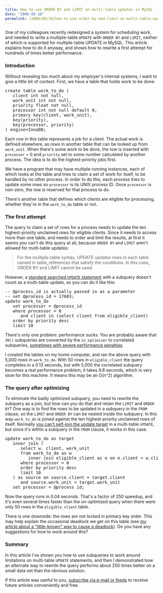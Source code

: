 ```yaml
---
title: How to use ORDER BY and LIMIT on multi-table updates in MySQL
date: "2006-08-10"
permalink: /2006/08/10/how-to-use-order-by-and-limit-on-multi-table-updates-in-mysql/
---
```

One of my colleagues recently redesigned a system for scheduling work, and needed to write a multiple-table `UPDATE` with `ORDER BY` and `LIMIT`, neither of which is supported for multiple-table UPDATE in MySQL. This article explains how to do it anyway, and shows how to rewrite a first attempt for hundreds of times better performance.

### Introduction

Without revealing too much about my employer's internal systems, I want to give a little bit of context. First, we have a table that holds work to be done:

<pre>create table work_to_do (
   client int not null,
   work_unit int not null,
   priority float not null,
   processor int not null default 0,
   primary key(client, work_unit),
   key(priority),
   key(processor, priority)
) engine=InnoDB;</pre>

Each row in this table represents a job for a client. The actual work is defined elsewhere, as rows in another table that can be looked up from `work_unit`. When there's some work to be done, the row is inserted with `processor` = 0 and `priority` set to some number calculated by another process. The idea is to do the highest-priority jobs first.

We have a program that may have multiple running instances, each of which looks at the table and tries to claim a set of work for itself, to be handled by no other process. In order to do this, each process tries to update some rows so `processor` is its UNIX process ID. Once `processor` is non-zero, the row is reserved for that process to do.

There's another table that defines which clients are eligible for processing, whether they're in the `work_to_do` table or not.

### The first attempt

The query to claim a set of rows for a process needs to update the ten highest-priority unclaimed rows for eligible clients. Since it needs to access more than one table, and needs to order and limit the results, at first it seems you can't do this query at all, because `ORDER BY` and `LIMIT` aren't allowed for multi-table updates:

<blockquote cite="http://dev.mysql.com/doc/refman/5.0/en/update.html">
  <p>
    For the multiple-table syntax, UPDATE updates rows in each table named in table_references that satisfy the conditions. In this case, ORDER BY and LIMIT cannot be used.
  </p>
</blockquote>

However, a [standard searched `UPDATE` statement][1] with a subquery doesn't count as a multi-table update, so you can do it like this:

<pre>-- @process_id is actually passed in as a parameter
-- set @process_id = 17603;
update work_to_do
   set processor = @process_id
   where processor = 0
      and client in (select client from eligible_client)
   order by priority desc
   limit 10</pre>

There's only one problem: performance sucks. You are probably aware that `IN()` subqueries are converted by the `in_optimizer` to correlated subqueries, [sometimes with severe performance penalties][2].

I created the tables on my home computer, and ran the above query with 5,000 rows in `work_to_do`. With 50 rows in `eligible_client` the query completes in a 0.13 seconds, but with 5,000 the correlated subquery becomes a real performance problem; it takes 9.8 seconds, which is very slow for this machine. It means this may be an O(n^2) algorithm.

### The query after optimizing

To eliminate the badly optimized subquery, you need to rewrite the subquery as a join, but how can you do that and retain the `LIMIT` and `ORDER BY`? One way is to find the rows to be updated in a subquery in the `FROM` clause, so the `LIMIT` and `ORDER BY` can be nested inside the subquery. In this way `work_to_do` is joined against the ten highest-priority unclaimed rows of itself. Normally [you can't self-join the update target][3] in a multi-table `UPDATE`, but since it's within a subquery in the `FROM` clause, it works in this case. 
<pre>update work_to_do as target
   inner join (
      select w. client, work_unit
      from work_to_do as w
         inner join eligible_client as e on e.client = w.client
      where processor = 0
      order by priority desc
      limit 10
   ) as source on source.client = target.client
      and source.work_unit = target.work_unit
   set processor = @process_id;</pre>

Now the query runs in 0.04 seconds. That's a factor of 250 speedup, and it's even several times faster than the un-optimized query when there were only 50 rows in the `eligible_client` table.

There is one downside: the rows are not locked in primary key order. This may help explain the occasional deadlock we get on this table (see [my article about a "little-known" way to cause a deadlock][4]). Do you have any suggestions for how to work around this?

### Summary

In this article I've shown you how to use subqueries to work around limitations on multi-table `UPDATE` statements, and then I demonstrated how an alternate way to rewrite the query performs about 250 times better on a small data set than the obvious solution.

If this article was useful to you, [subscribe via e-mail or feeds][5] to receive future articles conveniently and free.

 [1]: /blog/2006/03/11/many-to-one-problems-in-sql/
 [2]: /blog/2006/04/30/how-to-optimize-subqueries-and-joins-in-mysql/
 [3]: /blog/2006/06/23/how-to-select-from-an-update-target-in-mysql/
 [4]: /blog/2006/08/03/a-little-known-way-to-cause-a-database-deadlock/
 [5]: /blog/subscribe/
